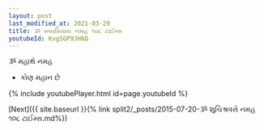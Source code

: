 ```yaml
---
layout: post
last_modified_at: 2021-03-29
title: ૐ સ્તવપ્રિયાય નમહ ૧૦૮ ટાઈમ્સ
youtubeId: KvgSGP9JH6Q
---
```

 
 
 ૐ મહાથે નમહ  
 
 -  કોણ મહાન છે 
 
  
 
  
 
 
 
 
 
 


{% include youtubePlayer.html id=page.youtubeId %}
 
[Next]({{ site.baseurl }}{% link  split2/_posts/2015-07-20-ૐ શુચિશ્રવસે નમહ ૧૦૮ ટાઈમ્સ.md%})
 
